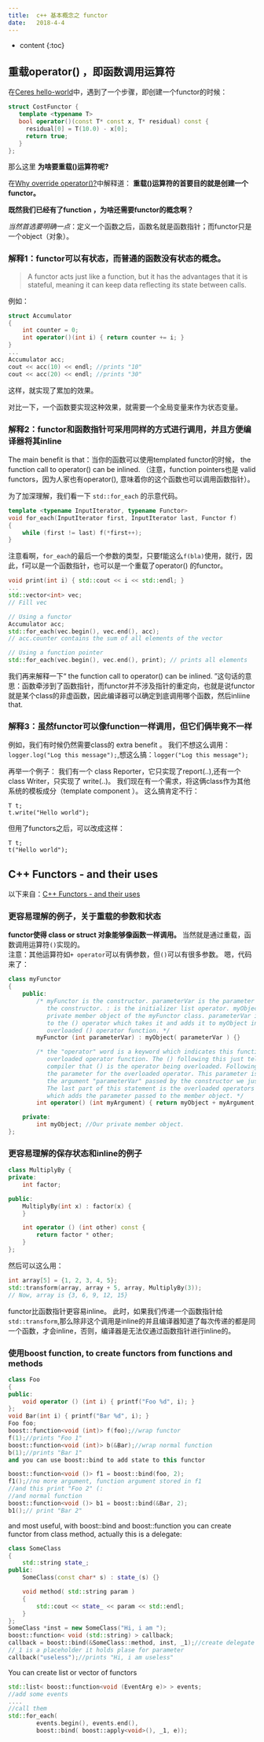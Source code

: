 ```yaml
---
title:  c++ 基本概念之 functor
date:   2018-4-4
---
```



* content
{:toc}


##  重载operator() ，即函数调用运算符
在[Ceres hello-world](http://ceres-solver.org/nnls_tutorial.html#hello-world)中，遇到了一个步骤，即创建一个functor的时候：
```c++
struct CostFunctor {
   template <typename T>
   bool operator()(const T* const x, T* residual) const {
     residual[0] = T(10.0) - x[0];
     return true;
   }
};
```
那么这里 __为啥要重载()运算符呢?__

在[Why override operator()?](https://stackoverflow.com/questions/317450/why-override-operator)中解释道：
__重载()运算符的首要目的就是创建一个functor。__

__既然我们已经有了function ，为啥还需要functor的概念啊？__

_当然首选要明确一点_：定义一个函数之后，函数名就是函数指针；而functor只是一个object（对象）。

### 解释1：functor可以有状态，而普通的函数没有状态的概念。

>A functor acts just like a function, but it has the advantages that it is stateful, meaning it can keep data reflecting its state between calls.

例如：
```c++
struct Accumulator
{
    int counter = 0;
    int operator()(int i) { return counter += i; }
}
...
Accumulator acc;
cout << acc(10) << endl; //prints "10"
cout << acc(20) << endl; //prints "30"
```

这样，就实现了累加的效果。

对比一下，一个函数要实现这种效果，就需要一个全局变量来作为状态变量。

###  解释2：functor和函数指针可采用同样的方式进行调用，并且方便编译器将其inline
The main benefit is that：当你的函数可以使用templated functor的时候， the function call to operator() can be inlined. 
（注意，function pointers也是 valid functors，因为人家也有operator(), 意味着你的这个函数也可以调用函数指针）。

为了加深理解，我们看一下 `std::for_each` 的示意代码。
```c++
template <typename InputIterator, typename Functor>
void for_each(InputIterator first, InputIterator last, Functor f)
{
    while (first != last) f(*first++);
}
```
注意看啊，`for_each`的最后一个参数的类型，只要f能这么`f(bla)`使用，就行，因此，f可以是一个函数指针，也可以是一个重载了operator() 的functor。
```cpp
void print(int i) { std::cout << i << std::endl; }
...    
std::vector<int> vec;
// Fill vec

// Using a functor
Accumulator acc;
std::for_each(vec.begin(), vec.end(), acc);
// acc.counter contains the sum of all elements of the vector

// Using a function pointer
std::for_each(vec.begin(), vec.end(), print); // prints all elements
```

我们再来解释一下“ the function call to operator() can be inlined. ”这句话的意思：函数牵涉到了函数指针，而functor并不涉及指针的重定向，也就是说functor就是某个class的非虚函数，因此编译器可以确定到底调用哪个函数，然后inliine that.

### 解释3：虽然functor可以像function一样调用，但它们俩毕竟不一样
例如，我们有时候仍然需要class的 extra benefit 。
我们不想这么调用：`logger.log("Log this message");`,想这么搞：`logger("Log this message");`

再举一个例子：
我们有一个 class Reporter，它只实现了report(..),还有一个 class Writer，只实现了 write(..)。
我们现在有一个需求，将这俩class作为其他系统的模板成分（template component ）。
这么搞肯定不行：
```
T t;
t.write("Hello world");
```
但用了functors之后，可以改成这样：
```
T t;
t("Hello world");
```

## C++ Functors - and their uses
以下来自：[C++ Functors - and their uses](https://stackoverflow.com/questions/356950/c-functors-and-their-uses)
### 更容易理解的例子，关于重载的参数和状态
__functor使得 class or struct 对象能够像函数一样调用。__
当然就是通过重载，函数调用运算符`()`实现的。    
注意：其他运算符如`+ operator`可以有俩参数，但`()`可以有很多参数。
嗯，代码来了：
```c++
class myFunctor
{ 
    public:
        /* myFunctor is the constructor. parameterVar is the parameter passed to
           the constructor. : is the initializer list operator. myObject is the
           private member object of the myFunctor class. parameterVar is passed
           to the () operator which takes it and adds it to myObject in the
           overloaded () operator function. */
        myFunctor (int parameterVar) : myObject( parameterVar ) {}

        /* the "operator" word is a keyword which indicates this function is an 
           overloaded operator function. The () following this just tells the
           compiler that () is the operator being overloaded. Following that is
           the parameter for the overloaded operator. This parameter is actually
           the argument "parameterVar" passed by the constructor we just wrote.
           The last part of this statement is the overloaded operators body
           which adds the parameter passed to the member object. */
        int operator() (int myArgument) { return myObject + myArgument; }

    private: 
        int myObject; //Our private member object.
}; 
```

### 更容易理解的保存状态和inline的例子
```cpp
class MultiplyBy {
private:
    int factor;

public:
    MultiplyBy(int x) : factor(x) {
    }

    int operator () (int other) const {
        return factor * other;
    }
};
```
然后可以这么用：
```cpp
int array[5] = {1, 2, 3, 4, 5};
std::transform(array, array + 5, array, MultiplyBy(3));
// Now, array is {3, 6, 9, 12, 15}
```
functor比函数指针更容易inline。
此时，如果我们传递一个函数指针给 `std::transform`,那么除非这个调用是inline的并且编译器知道了每次传递的都是同一个函数，才会inline，否则，编译器是无法仅通过函数指针进行inline的。

###  使用boost function, to create functors from functions and methods
```cpp
class Foo
{
public:
    void operator () (int i) { printf("Foo %d", i); }
};
void Bar(int i) { printf("Bar %d", i); }
Foo foo;
boost::function<void (int)> f(foo);//wrap functor
f(1);//prints "Foo 1"
boost::function<void (int)> b(&Bar);//wrap normal function
b(1);//prints "Bar 1"
and you can use boost::bind to add state to this functor

boost::function<void ()> f1 = boost::bind(foo, 2);
f1();//no more argument, function argument stored in f1
//and this print "Foo 2" (:
//and normal function
boost::function<void ()> b1 = boost::bind(&Bar, 2);
b1();// print "Bar 2"
```

and most useful, with boost::bind and boost::function you can create functor from class method, actually this is a delegate:
```cpp
class SomeClass
{
    std::string state_;
public:
    SomeClass(const char* s) : state_(s) {}

    void method( std::string param )
    {
        std::cout << state_ << param << std::endl;
    }
};
SomeClass *inst = new SomeClass("Hi, i am ");
boost::function< void (std::string) > callback;
callback = boost::bind(&SomeClass::method, inst, _1);//create delegate
//_1 is a placeholder it holds plase for parameter
callback("useless");//prints "Hi, i am useless"
```
You can create list or vector of functors

```cpp
std::list< boost::function<void (EventArg e)> > events;
//add some events
....
//call them
std::for_each(
        events.begin(), events.end(), 
        boost::bind( boost::apply<void>(), _1, e));
 ```
